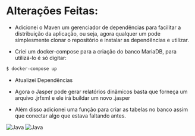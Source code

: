 # Alterações Feitas:
- Adicionei o Maven um gerenciador de dependências para facilitar a distribuição da aplicação, ou seja, agora qualquer um pode simplesmente clonar o repositório e instalar as dependências e utilizar.

- Criei um docker-compose para a criação do banco MariaDB, para utilizá-lo é só digitar:

```bash
$ docker-compose up
```

- Atualizei Dependências

- Agora o Jasper pode gerar relatórios dinâmicos basta que forneça um arquivo .jrfxml e ele irá buildar um novo .jasper

- Além disso adicionei uma função para criar as tabelas no banco assim que conectar algo que estava faltando antes.

<img src="https://imgur.com/gallery/relatorio-bldYsFh" alt="Java">

<img src="https://i.imgur.com/bldYsFh.jpeg" alt="Java">
